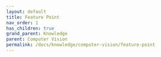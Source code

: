 ```yaml
---
layout: default
title: Feature Point
nav_order: 1
has_children: true
grand_parent: Knowledge
parent: Computer Vision
permalink: /docs/knowledge/computer-vision/feature-point
---
```


